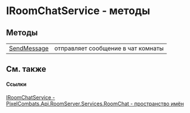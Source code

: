 # IRoomChatService - методы




## Методы
<table>
<tr>
<td><a href="42997c75-e559-bb09-727b-fd91af53668b">SendMessage</a></td>
<td>отправляет сообщение в чат комнаты</td></tr>
</table>

## См. также


#### Ссылки
<a href="1883b8fc-5f4e-4203-49e2-0d47c7c2ff52">IRoomChatService - </a>  
<a href="f9b35b8e-e88d-da29-b6b9-ee53cb5dcbfb">PixelCombats.Api.RoomServer.Services.RoomChat - пространство имён</a>  
